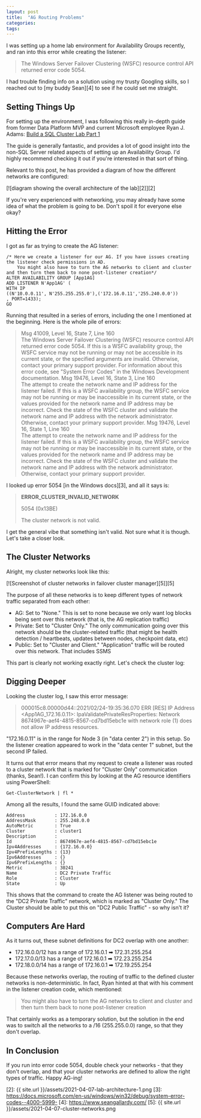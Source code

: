 ```yaml
---
layout: post
title:  "AG Routing Problems"
categories: 
tags: 
---
```


I was setting up a home lab environment for Availability Groups recently, and ran into this error while creating the listener:

> The Windows Server Failover Clustering (WSFC) resource control API returned error code 5054.

I had trouble finding info on a solution using my trusty Googling skills, so I reached out to [my buddy Sean][4] to see if he could set me straight.

## Setting Things Up

For setting up the environment, I was following this really in-depth guide from former Data Platform MVP and current Microsoft employee Ryan J. Adams: [Build a SQL Cluster Lab Part 1][1]

The guide is generally fantastic, and provides a lot of good insight into the non-SQL Server related aspects of setting up an Availability Group.  I'd highly recommend checking it out if you're interested in that sort of thing.

Relevant to this post, he has provided a diagram of how the different networks are configured:

[![diagram showing the overall architecture of the lab][2]][2]

If you're very experienced with networking, you may already have some idea of what the problem is going to be.  Don't spoil it for everyone else okay?

## Hitting the Error

I got as far as trying to create the AG listener:

    /* Here we create a listener for our AG. If you have issues creating the listener check permissions in AD.
        You might also have to turn the AG networks to client and cluster and then turn them back to none post-listener creation*/
    ALTER AVAILABILITY GROUP [App1AG]
    ADD LISTENER N'App1AG' (
    WITH IP
    ((N'10.0.0.11', N'255.255.255.0'),('172.16.0.11','255.240.0.0'))
    , PORT=1433);
    GO

Running that resulted in a series of errors, including the one I mentioned at the beginning.  Here is the whole pile of errors:

> Msg 41009, Level 16, State 7, Line 160  
> The Windows Server Failover Clustering (WSFC) resource control API returned error code 5054.  If this is a WSFC availability group, the WSFC service may not be running or may not be accessible in its current state, or the specified arguments are invalid.  Otherwise, contact your primary support provider.  For information about this error code, see "System Error Codes" in the Windows Development documentation.
> Msg 19476, Level 16, State 3, Line 160  
> The attempt to create the network name and IP address for the listener failed. If this is a WSFC availability group, the WSFC service may not be running or may be inaccessible in its current state, or the values provided for the network name and IP address may be incorrect. Check the state of the WSFC cluster and validate the network name and IP address with the network administrator. Otherwise, contact your primary support provider.
> Msg 19476, Level 16, State 1, Line 160  
> The attempt to create the network name and IP address for the listener failed. If this is a WSFC availability group, the WSFC service may not be running or may be inaccessible in its current state, or the values provided for the network name and IP address may be incorrect. Check the state of the WSFC cluster and validate the network name and IP address with the network administrator. Otherwise, contact your primary support provider.

I looked up error 5054 [in the Windows docs][3], and all it says is:

> **ERROR_CLUSTER_INVALID_NETWORK**
> 
> 5054 (0x13BE)
> 
> The cluster network is not valid.

I get the general vibe that something isn't valid.  Not sure what it is though.  Let's take a closer look.

## The Cluster Networks

Alright, my cluster networks look like this:

[![Screenshot of cluster networks in failover cluster manager][5]][5]

The purpose of all these networks is to keep different types of network traffic separated from each other:

- AG: Set to "None."  This is set to none because we only want log blocks being sent over this network (that is, the AG replication traffic)
- Private: Set to "Cluster Only."  The only communication going over this network should be the cluster-related traffic (that might be health detection / heartbeats, updates between nodes, checkpoint data, etc)
- Public: Set to "Cluster and Client."  "Application" traffic will be routed over this network.  That includes SSMS

This part is clearly not working exactly right.  Let's check the cluster log:

## Digging Deeper

Looking the cluster log, I saw this error message:

> 000015c8.00000d44::2021/02/24-19:35:36.070 ERR   [RES] IP Address <App1AG_172.16.0.11>: IpaValidatePrivateResProperties: Network 8674967e-aef4-4815-8567-cd7bd15ebc1e with network role (1) does not allow IP address resources.

"172.16.0.11" is in the range for Node 3 (in "data center 2") in this setup.  So the listener creation appeared to work in the "data center 1" subnet, but the second IP failed.  

It turns out that error means that my request to create a listener was routed to a cluster network that is marked for "Cluster Only" communication (thanks, Sean!).  I can confirm this by looking at the AG resource identifiers using PowerShell:

    Get-ClusterNetwork | fl *

Among all the results, I found the same GUID indicated above:

    Address           : 172.16.0.0
    AddressMask       : 255.248.0.0
    AutoMetric        : True
    Cluster           : cluster1
    Description       :
    Id                : 8674967e-aef4-4815-8567-cd7bd15ebc1e
    Ipv4Addresses     : {172.16.0.0}
    Ipv4PrefixLengths : {13}
    Ipv6Addresses     : {}
    Ipv6PrefixLengths : {}
    Metric            : 30241
    Name              : DC2 Private Traffic
    Role              : Cluster
    State             : Up

This shows that the command to create the AG listener was being routed to the "DC2 Private Traffic" network, which is marked as "Cluster Only."  The Cluster should be able to put this on "DC2 Public Traffic" - so why isn't it?

## Computers Are Hard

As it turns out, these subnet definitions for DC2 overlap with one another:

 - 172.16.0.0/12 has a range of 172.16.0.1 ➡ 172.31.255.254
 - 172.17.0.0/13 has a range of 172.16.0.1 ➡ 172.23.255.254
 - 172.18.0.0/14 has a range of 172.16.0.1 ➡ 172.19.255.254

Because these networks overlap, the routing of traffic to the defined cluster networks is non-deterministic.  In fact, Ryan hinted at that with his comment in the listener creation code, which mentioned:

> You might also have to turn the AG networks to client and cluster and then turn them back to none post-listener creation

That certainly works as a temporary solution, but the solution in the end was to switch all the networks to a /16 (255.255.0.0) range, so that they don't overlap.

## In Conclusion

If you run into error code 5054, double check your networks - that they don't overlap, and that your cluster networks are defined to allow the right types of traffic.  Happy AG-ing!

[1]: https://www.ryanjadams.com/2019/10/build-a-sql-cluster-lab-part-1/
[2]: {{ site.url }}/assets/2021-04-07-lab-architecture-1.png
[3]: https://docs.microsoft.com/en-us/windows/win32/debug/system-error-codes--4000-5999-
[4]: https://www.seangallardy.com/
[5]: {{ site.url }}/assets/2021-04-07-cluster-networks.png